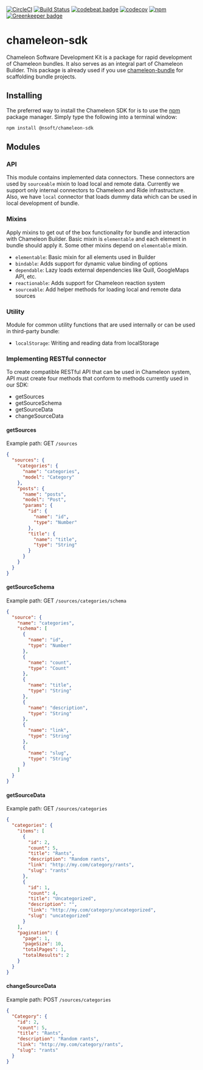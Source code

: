 [![CircleCI](https://circleci.com/gh/chmjs/chameleon-sdk/tree/master.svg?style=shield)](https://circleci.com/gh/chmjs/chameleon-sdk/tree/master)
[![Build Status](https://travis-ci.org/chmjs/chameleon-sdk.svg?branch=master)](https://travis-ci.org/chmjs/chameleon-sdk) 
[![codebeat badge](https://codebeat.co/badges/690f689b-87eb-42f4-a656-cc3400ac3c0d)](https://codebeat.co/projects/github-com-chmjs-chameleon-sdk-master)
[![codecov](https://codecov.io/gh/chmjs/chameleon-sdk/branch/master/graph/badge.svg)](https://codecov.io/gh/chmjs/chameleon-sdk)
[![npm](https://img.shields.io/npm/v/@nsoft/chameleon-sdk.svg)](https://www.npmjs.com/package/@nsoft/chameleon-sdk) 
[![Greenkeeper badge](https://badges.greenkeeper.io/chmjs/chameleon-sdk.svg)](https://greenkeeper.io/) 

# chameleon-sdk

Chameleon Software Development Kit is a package for rapid development of Chameleon bundles. It also serves as an integral part of Chameleon Builder. This package is already used if you use [chameleon-bundle](https://github.com/chmjs/chameleon-bundle) for scaffolding bundle projects.

## Installing

The preferred way to install the Chameleon SDK for is to use the [npm](http://npmjs.org) package manager. Simply type the following into a terminal window:

```sh
npm install @nsoft/chameleon-sdk
```

## Modules

### API

This module contains implemented data connectors. These connectors are used by `sourceable` mixin to load local and remote data. Currently we support only internal connectors to Chameleon and Ride infrastructure. Also, we have `local` connector that loads dummy data which can be used in local development of bundle.

### Mixins

Apply mixins to get out of the box functionality for bundle and interaction with Chameleon Builder. Basic mixin is `elementable` and each element in bundle should apply it. Some other mixins depend on `elementable` mixin.

- `elementable`: Basic mixin for all elements used in Builder
- `bindable`: Adds support for dynamic value binding of options
- `dependable`: Lazy loads external dependencies like Quill, GoogleMaps API, etc.
- `reactionable`: Adds support for Chameleon reaction system
- `sourceable`: Add helper methods for loading local and remote data sources

### Utility

Module for common utility functions that are used internally or can be used in third-party bundle:

- `localStorage`: Writing and reading data from localStorage

### Implementing RESTful connector

To create compatible RESTful API that can be used in Chameleon system, API must create four methods that conform to methods currently used in our SDK:

- getSources
- getSourceSchema
- getSourceData
- changeSourceData

#### getSources

Example path: GET `/sources` 

```json
{
  "sources": {
    "categories": {
      "name": "categories",
      "model": "Category"
    },
    "posts": {
      "name": "posts",
      "model": "Post",
      "params": {
        "id": {
          "name": "id",
          "type": "Number"
        },
        "title": {
          "name": "title",
          "type": "String"
        }
      }
    }
  }
}
```

#### getSourceSchema

Example path: GET `/sources/categories/schema` 

```json
{
  "source": {
    "name": "categories",
    "schema": [
      {
        "name": "id",
        "type": "Number"
      },
      {
        "name": "count",
        "type": "Count"
      },
      {
        "name": "title",
        "type": "String"
      },
      {
        "name": "description",
        "type": "String"
      },
      {
        "name": "link",
        "type": "String"
      },
      {
        "name": "slug",
        "type": "String"
      }
    ]
  }
}
```

#### getSourceData

Example path: GET `/sources/categories` 

```json
{
  "categories": {
    "items": [
      {
        "id": 2,
        "count": 5,
        "title": "Rants",
        "description": "Random rants",
        "link": "http://my.com/category/rants",
        "slug": "rants"
      },
      {
        "id": 1,
        "count": 4,
        "title": "Uncategorized",
        "description": "",
        "link": "http://my.com/category/uncategorized",
        "slug": "uncategorized"
      }
    ],
    "pagination": {
      "page": 1,
      "pageSize": 10,
      "totalPages": 1,
      "totalResults": 2
    }
  }
}
```

#### changeSourceData

Example path: POST `/sources/categories` 

```json
{
  "Category": {
    "id": 2,
    "count": 5,
    "title": "Rants",
    "description": "Random rants",
    "link": "http://my.com/category/rants",
    "slug": "rants"
  }
}
```
